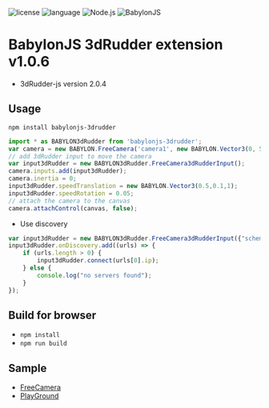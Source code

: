 ![license](https://img.shields.io/github/license/mashape/apistatus.svg)
![language](https://img.shields.io/badge/Language-javascript-green.svg) 
![Node.js](https://img.shields.io/badge/Node.js-v8.9.1-green.svg)
![BabylonJS](https://img.shields.io/badge/BabylonJS-v3.2.0-green.svg)

# BabylonJS 3dRudder extension v1.0.6
* 3dRudder-js version 2.0.4

## Usage
```npm install babylonjs-3drudder```
```javascript
import * as BABYLON3dRudder from 'babylonjs-3drudder';
var camera = new BABYLON.FreeCamera('camera1', new BABYLON.Vector3(0, 5,-5), scene);
// add 3dRudder input to move the camera
var input3dRudder = new BABYLON3dRudder.FreeCamera3dRudderInput();
camera.inputs.add(input3dRudder);
camera.inertia = 0;
input3dRudder.speedTranslation = new BABYLON.Vector3(0.5,0.1,1);
input3dRudder.speedRotation = 0.05;
// attach the camera to the canvas
camera.attachControl(canvas, false);
```
* Use discovery
```javascript
var input3dRudder = new BABYLON3dRudder.FreeCamera3dRudderInput({"schemeWs":"ws", "discovery": true});
input3dRudder.onDiscovery.add((urls) => {
    if (urls.length > 0) {
        input3dRudder.connect(urls[0].ip);                        
    } else {
        console.log("no servers found");
    }
});
```

## Build for browser
* ```npm install```
* ```npm run build```

## Sample
* [FreeCamera](/examples/babylon.html)
* [PlayGround](https://playground.babylonjs.com/#ZUADV9#6)